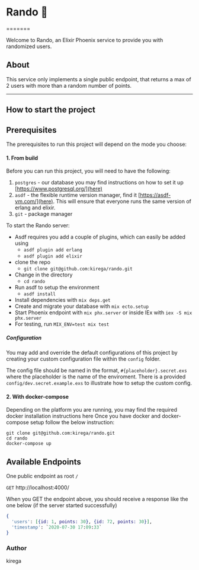 # Rando :game_die:
=======

Welcome to Rando, an Elixir Phoenix service to provide you with randomized users.

## About

This service only implements a single public endpoint, that returns a max of 2 users with more than a random number of points.

---
## How to start the project

## Prerequisites

The prerequisites to run this project will depend on the mode you choose:

#### 1. From build

Before you can run this project, you will need to have the following:

1. `postgres` - our database you may find instructions on how to set it up [https://www.postgresql.org/](here)
2. `asdf` - the flexible runtime version manager, find it [https://asdf-vm.com/](here). This will ensure that everyone runs the same version of erlang and elixir.
3. `git` - package manager

To start the Rando server:

- Asdf requires you add a couple of plugins, which can easily be added using
  - `asdf plugin add erlang`
  - `asdf plugin add elixir`
- clone the repo
  - `git clone git@github.com:kirega/rando.git`
- Change in the directory
  - `cd rando`
- Run asdf to setup the environment
  - `asdf install`
- Install dependencies with `mix deps.get`
- Create and migrate your database with `mix ecto.setup`
- Start Phoenix endpoint with `mix phx.server` or inside IEx with `iex -S mix phx.server`
- For testing, run `MIX_ENV=test mix test`

##### Configuration
You may add and override the default configurations of this project by creating your custom configuration file within the `config` folder.

The config file should be named in the format, `#{placeholder}.secret.exs` where the placeholder is the name of the enviroment. There is a provided `config/dev.secret.example.exs` to illustrate how to setup the custom config.
#### 2. With docker-compose

Depending on the platform you are running, you may find the required docker installation instructions here
Once you have docker and docker-compose setup follow the below instruction:

```
git clone git@github.com:kirega/rando.git
cd rando
docker-compose up
```

## Available Endpoints 

One public endpoint as root `/`

`GET` http://localhost:4000/

When you GET the endpoint above, you should receive a response like the one below
(if the server started successfully)

```elixir
{
  'users': [{id: 1, points: 30}, {id: 72, points: 30}],
  'timestamp': `2020-07-30 17:09:33`
}
```
### Author
kirega